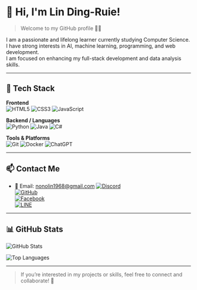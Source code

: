 # 👋 Hi, I'm Lin Ding-Ruie!

> Welcome to my GitHub profile 👨‍💻

I am a passionate and lifelong learner currently studying Computer Science.  
I have strong interests in AI, machine learning, programming, and web development.  
I am focused on enhancing my full-stack development and data analysis skills.

---

## 🔧 Tech Stack

**Frontend**  
![HTML5](https://img.shields.io/badge/-HTML5-E34F26?style=flat&logo=html5&logoColor=fff)
![CSS3](https://img.shields.io/badge/-CSS3-1572B6?style=flat&logo=css3)
![JavaScript](https://img.shields.io/badge/-JavaScript-F7DF1E?style=flat&logo=javascript&logoColor=000)

**Backend / Languages**  
![Python](https://img.shields.io/badge/-Python-3776AB?style=flat&logo=python&logoColor=fff)
![Java](https://img.shields.io/badge/-Java-007396?style=flat&logo=java)
![C#](https://img.shields.io/badge/-C%23-239120?style=flat&logo=c-sharp&logoColor=fff)

**Tools & Platforms**  
![Git](https://img.shields.io/badge/-Git-F05032?style=flat&logo=git&logoColor=fff)
![Docker](https://img.shields.io/badge/-Docker-2496ED?style=flat&logo=docker&logoColor=fff)
![ChatGPT](https://img.shields.io/badge/-ChatGPT-10a37f?style=flat&logo=openai&logoColor=fff)

---

## 📫 Contact Me

- 📧 Email: [nonolin1968@gmail.com](mailto:nonolin1968@gmail.com)
[![Discord](https://img.shields.io/badge/Discord-%237289DA.svg?style=for-the-badge&logo=discord&logoColor=white)](https://discord.gg/hN2Zanc6t3)  
[![GitHub](https://img.shields.io/badge/GitHub-%23121011.svg?style=for-the-badge&logo=github&logoColor=white)](https://github.com/DaredemoDaisukiRobot)  
[![Facebook](https://img.shields.io/badge/Facebook-%231877F2.svg?style=for-the-badge&logo=facebook&logoColor=white)](https://www.facebook.com/profile.php?id=100009383041214)  
[![LINE](https://img.shields.io/badge/LINE-%2300C300.svg?style=for-the-badge&logo=line&logoColor=white)](https://line.me/ti/p/WrcfJx_FW4)

---

## 📊 GitHub Stats

![GitHub Stats](https://github-readme-stats.vercel.app/api?username=DaredemoDaisukiRobot&show_icons=true&theme=tokyonight&hide=issues)

![Top Languages](https://github-readme-stats.vercel.app/api/top-langs/?username=DaredemoDaisukiRobot&layout=compact&theme=tokyonight)

---

> If you’re interested in my projects or skills, feel free to connect and collaborate! 🙌
